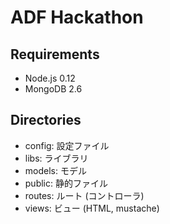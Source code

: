 ADF Hackathon
=============

Requirements
------------
* Node.js 0.12
* MongoDB 2.6

Directories
-----------
* config: 設定ファイル
* libs: ライブラリ
* models: モデル
* public: 静的ファイル
* routes: ルート (コントローラ)
* views: ビュー (HTML, mustache)
